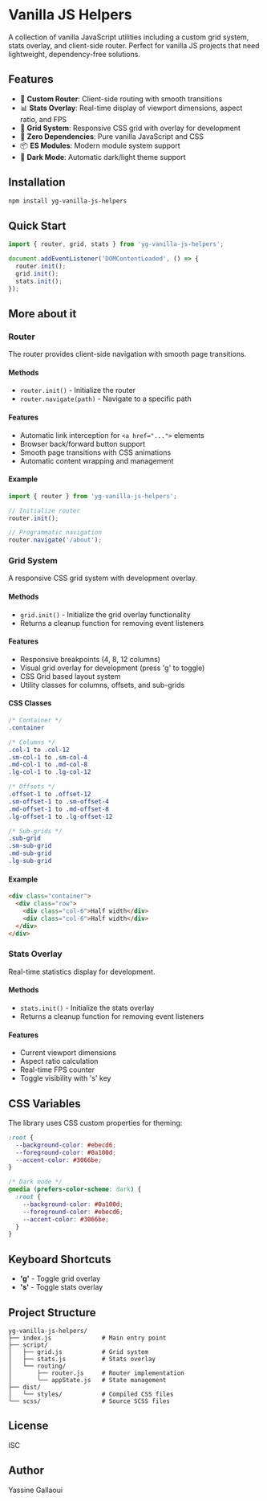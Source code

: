 # Vanilla JS Helpers

A collection of vanilla JavaScript utilities including a custom grid system, stats overlay, and client-side router. Perfect for vanilla JS projects that need lightweight, dependency-free solutions.

## Features

- 🎯 **Custom Router**: Client-side routing with smooth transitions
- 📊 **Stats Overlay**: Real-time display of viewport dimensions, aspect ratio, and FPS
- 📐 **Grid System**: Responsive CSS grid with overlay for development
- 🚀 **Zero Dependencies**: Pure vanilla JavaScript and CSS
- 📦 **ES Modules**: Modern module system support
- 🎨 **Dark Mode**: Automatic dark/light theme support

## Installation

```bash
npm install yg-vanilla-js-helpers
```

## Quick Start

```javascript
import { router, grid, stats } from 'yg-vanilla-js-helpers';

document.addEventListener('DOMContentLoaded', () => {
  router.init();
  grid.init();
  stats.init();
});
```

## More about it

### Router

The router provides client-side navigation with smooth page transitions.

#### Methods

- `router.init()` - Initialize the router
- `router.navigate(path)` - Navigate to a specific path

#### Features

- Automatic link interception for `<a href="...">` elements
- Browser back/forward button support
- Smooth page transitions with CSS animations
- Automatic content wrapping and management

#### Example

```javascript
import { router } from 'yg-vanilla-js-helpers';

// Initialize router
router.init();

// Programmatic navigation
router.navigate('/about');
```

### Grid System

A responsive CSS grid system with development overlay.

#### Methods

- `grid.init()` - Initialize the grid overlay functionality
- Returns a cleanup function for removing event listeners

#### Features

- Responsive breakpoints (4, 8, 12 columns)
- Visual grid overlay for development (press 'g' to toggle)
- CSS Grid based layout system
- Utility classes for columns, offsets, and sub-grids

#### CSS Classes

```css
/* Container */
.container

/* Columns */
.col-1 to .col-12
.sm-col-1 to .sm-col-4
.md-col-1 to .md-col-8
.lg-col-1 to .lg-col-12

/* Offsets */
.offset-1 to .offset-12
.sm-offset-1 to .sm-offset-4
.md-offset-1 to .md-offset-8
.lg-offset-1 to .lg-offset-12

/* Sub-grids */
.sub-grid
.sm-sub-grid
.md-sub-grid
.lg-sub-grid
```

#### Example

```html
<div class="container">
  <div class="row">
    <div class="col-6">Half width</div>
    <div class="col-6">Half width</div>
  </div>
</div>
```

### Stats Overlay

Real-time statistics display for development.

#### Methods

- `stats.init()` - Initialize the stats overlay
- Returns a cleanup function for removing event listeners

#### Features

- Current viewport dimensions
- Aspect ratio calculation
- Real-time FPS counter
- Toggle visibility with 's' key


## CSS Variables

The library uses CSS custom properties for theming:

```css
:root {
  --background-color: #ebecd6;
  --foreground-color: #0a100d;
  --accent-color: #3066be;
}

/* Dark mode */
@media (prefers-color-scheme: dark) {
  :root {
    --background-color: #0a100d;
    --foreground-color: #ebecd6;
    --accent-color: #3066be;
  }
}
```

## Keyboard Shortcuts

- **'g'** - Toggle grid overlay
- **'s'** - Toggle stats overlay

## Project Structure

```
yg-vanilla-js-helpers/
├── index.js              # Main entry point
├── script/
│   ├── grid.js           # Grid system
│   ├── stats.js          # Stats overlay
│   └── routing/
│       ├── router.js     # Router implementation
│       └── appState.js   # State management
├── dist/
│   └── styles/           # Compiled CSS files
└── scss/                 # Source SCSS files
```

## License

ISC

## Author

Yassine Gallaoui